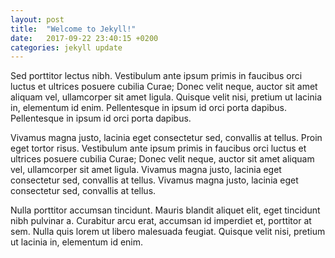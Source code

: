 ```yaml
---
layout: post
title:  "Welcome to Jekyll!"
date:   2017-09-22 23:40:15 +0200
categories: jekyll update
---
```

Sed porttitor lectus nibh. Vestibulum ante ipsum primis in faucibus orci luctus et ultrices posuere cubilia Curae; Donec velit neque, auctor sit amet aliquam vel, ullamcorper sit amet ligula. Quisque velit nisi, pretium ut lacinia in, elementum id enim. Pellentesque in ipsum id orci porta dapibus. Pellentesque in ipsum id orci porta dapibus.

Vivamus magna justo, lacinia eget consectetur sed, convallis at tellus. Proin eget tortor risus. Vestibulum ante ipsum primis in faucibus orci luctus et ultrices posuere cubilia Curae; Donec velit neque, auctor sit amet aliquam vel, ullamcorper sit amet ligula. Vivamus magna justo, lacinia eget consectetur sed, convallis at tellus. Vivamus magna justo, lacinia eget consectetur sed, convallis at tellus.

Nulla porttitor accumsan tincidunt. Mauris blandit aliquet elit, eget tincidunt nibh pulvinar a. Curabitur arcu erat, accumsan id imperdiet et, porttitor at sem. Nulla quis lorem ut libero malesuada feugiat. Quisque velit nisi, pretium ut lacinia in, elementum id enim.